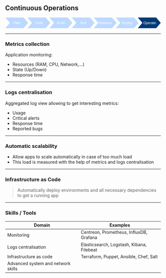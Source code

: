 ## Continuous Operations
<img src="images/release-cycle/release-cycle-operate.png" style="background:none; border:none; box-shadow:none;"/>

----

### Metrics collection

Application monitoring:
* Resources (RAM, CPU, Network,...)
* State (Up/Down)
* Response time

----

### Logs centralisation

Aggregated log view allowing to get interesting metrics:
* Usage
* Critical alerts
* Response time
* Reported bugs

----

### Automatic scalability

* Allow apps to scale automatically in case of too much load
* This load is measured with the help of metrics and logs centralisation

----

### Infrastructure as Code

> Automatically deploy environments and all necessary dependencies to get a running app

----

### Skills / Tools

Domain | Examples
--- | ---
Monitoring | Centreon, Prometheus, InfluxDB, Grafana
Logs centralisation | Elasticsearch, Logstash, Kibana, Filebeat
Infrastructure as code | Terraform, Puppet, Ansible, Chef, Salt
| Advanced system and network skills
